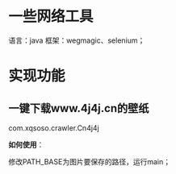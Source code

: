# 一些网络工具 #

语言：java
框架：wegmagic、selenium；

# 实现功能 #
## 一键下载www.4j4j.cn的壁纸 ##
com.xqsoso.crawler.Cn4j4j

**如何使用**：

修改PATH_BASE为图片要保存的路径，运行main；

